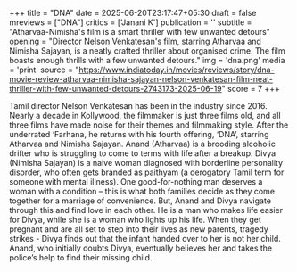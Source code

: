 +++
title = "DNA"
date = 2025-06-20T23:17:47+05:30
draft = false
mreviews = ["DNA"]
critics = ['Janani K']
publication = ''
subtitle = "Atharvaa-Nimisha's film is a smart thriller with few unwanted detours"
opening = "Director Nelson Venkatesan's film, starring Atharvaa and Nimisha Sajayan, is a neatly crafted thriller about organised crime. The film boasts enough thrills with a few unwanted detours."
img = 'dna.png'
media = 'print'
source = "https://www.indiatoday.in/movies/reviews/story/dna-movie-review-atharvaa-nimisha-sajayan-nelson-venkatesan-film-neat-thriller-with-few-unwanted-detours-2743173-2025-06-19"
score = 7
+++

Tamil director Nelson Venkatesan has been in the industry since 2016. Nearly a decade in Kollywood, the filmmaker is just three films old, and all three films have made noise for their themes and filmmaking style. After the underrated ‘Farhana, he returns with his fourth offering, ‘DNA’, starring Atharvaa and Nimisha Sajayan. Anand (Atharvaa) is a brooding alcoholic drifter who is struggling to come to terms with life after a breakup. Divya (Nimisha Sajayan) is a naive woman diagnosed with borderline personality disorder, who often gets branded as paithyam (a derogatory Tamil term for someone with mental illness). One good-for-nothing man deserves a woman with a condition – this is what both families decide as they come together for a marriage of convenience. But, Anand and Divya navigate through this and find love in each other. He is a man who makes life easier for Divya, while she is a woman who lights up his life. When they get pregnant and are all set to step into their lives as new parents, tragedy strikes - Divya finds out that the infant handed over to her is not her child. Anand, who initially doubts Divya, eventually believes her and takes the police’s help to find their missing child.
